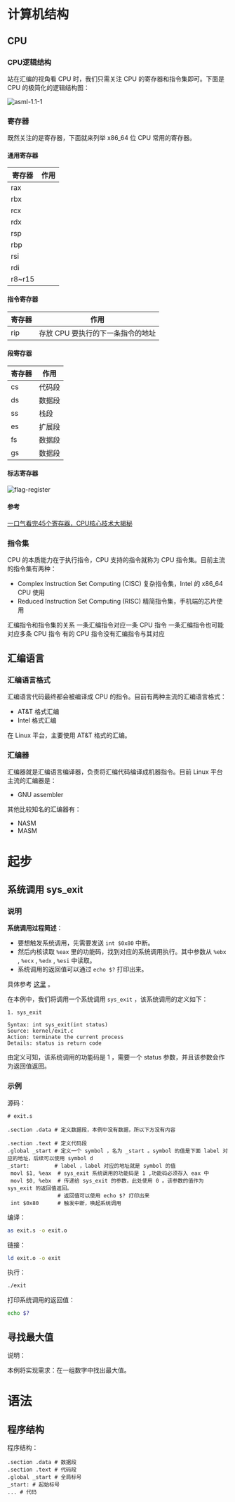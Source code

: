 # 计算机结构

## CPU

### CPU逻辑结构

站在汇编的视角看 CPU 时，我们只需关注 CPU 的寄存器和指令集即可。下面是 CPU 的极简化的逻辑结构图：

![asml-1.1-1](img/asml-1.1-1-1623935108729.png)

### 寄存器

既然关注的是寄存器，下面就来列举 x86_64 位 CPU 常用的寄存器。

#### 通用寄存器

| 寄存器 | 作用 |
| ------ | ---- |
| rax    |      |
| rbx    |      |
| rcx    |      |
| rdx    |      |
| rsp    |      |
| rbp    |      |
| rsi    |      |
| rdi    |      |
| r8~r15 |      |

#### 指令寄存器

| 寄存器 | 作用                              |
| ------ | --------------------------------- |
| rip    | 存放 CPU 要执行的下一条指令的地址 |

#### 段寄存器
| 寄存器 | 作用                              |
| ------ | --------------------------------- |
| cs | 代码段 |
| ds | 数据段 |
| ss | 栈段 |
| es | 扩展段 |
| fs | 数据段 |
| gs | 数据段 |

#### 标志寄存器

![flag-register](img/flag-register.jpg)


#### 参考

[一口气看完45个寄存器，CPU核心技术大揭秘](https://zhuanlan.zhihu.com/p/272135463)

### 指令集

CPU 的本质能力在于执行指令，CPU 支持的指令就称为 CPU 指令集。目前主流的指令集有两种：

- Complex Instruction Set Computing (CISC) 复杂指令集，Intel 的 x86_64 CPU 使用
- Reduced Instruction Set Computing (RISC) 精简指令集，手机端的芯片使用

汇编指令和指令集的关系
一条汇编指令对应一条 CPU 指令
一条汇编指令也可能对应多条 CPU 指令
有的 CPU 指令没有汇编指令与其对应

## 汇编语言

### 汇编语言格式

汇编语言代码最终都会被编译成 CPU 的指令。目前有两种主流的汇编语言格式：

- AT&T 格式汇编
- Intel 格式汇编

在 Linux 平台，主要使用 AT&T 格式的汇编。

### 汇编器

汇编器就是汇编语言编译器，负责将汇编代码编译成机器指令。目前 Linux 平台主流的汇编器是：

- GNU assembler

其他比较知名的汇编器有：

- NASM
- MASM

# 起步

## 系统调用 sys_exit

### 说明

**系统调用过程简述**：

- 要想触发系统调用，先需要发送 `int $0x80` 中断。
- 然后内核读取 `%eax` 里的功能码，找到对应的系统调用执行。其中参数从 `%ebx` , `%ecx` , `%edx` , `%esi` 中读取。
- 系统调用的返回值可以通过 `echo $?` 打印出来。

具体参考 [这里](https://introspelliam.github.io/2017/08/07/int-80h%E7%B3%BB%E7%BB%9F%E8%B0%83%E7%94%A8%E6%96%B9%E6%B3%95/) 。

在本例中，我们将调用一个系统调用 `sys_exit` ，该系统调用的定义如下：

```
1. sys_exit

Syntax: int sys_exit(int status)
Source: kernel/exit.c
Action: terminate the current process
Details: status is return code
```

由定义可知，该系统调用的功能码是 1 ，需要一个 status 参数，并且该参数会作为返回值返回。

### 示例

源码：

```assembly
# exit.s

.section .data # 定义数据段，本例中没有数据，所以下方没有内容

.section .text # 定义代码段
.global _start # 定义一个 symbol ，名为 _start 。symbol 的值是下面 label 对应的地址，后续可以使用 symbol d
_start:        # label ，label 对应的地址就是 symbol 的值
 movl $1, %eax  # sys_exit 系统调用的功能码是 1 ,功能码必须存入 eax 中
 movl $0, %ebx  # 传递给 sys_exit 的参数，此处使用 0 。该参数的值作为 sys_exit 的返回值返回。 
                # 返回值可以使用 echo $? 打印出来
 int $0x80      # 触发中断，唤起系统调用
```

编译：

```sh
as exit.s -o exit.o
```

链接：

```sh
ld exit.o -o exit
```

执行：

```sh
./exit
```

打印系统调用的返回值：

```sh
echo $?
```

## 寻找最大值

说明：

本例将实现需求：在一组数字中找出最大值。



# 语法

## 程序结构

程序结构：

```assembly
.section .data # 数据段
.section .text # 代码段
.global _start # 全局标号
_start: # 起始标号
... # 代码
```

